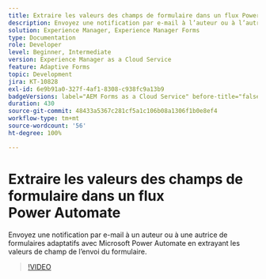 ```yaml
---
title: Extraire les valeurs des champs de formulaire dans un flux Power Automate
description: Envoyez une notification par e-mail à l’auteur ou à l’autrice du formulaire dans un workflow Microsoft Power Automate.
solution: Experience Manager, Experience Manager Forms
type: Documentation
role: Developer
level: Beginner, Intermediate
version: Experience Manager as a Cloud Service
feature: Adaptive Forms
topic: Development
jira: KT-10828
exl-id: 6e9b91a0-327f-4af1-8308-c938fc9a13b9
badgeVersions: label="AEM Forms as a Cloud Service" before-title="false"
duration: 430
source-git-commit: 48433a5367c281cf5a1c106b08a1306f1b0e8ef4
workflow-type: tm+mt
source-wordcount: '56'
ht-degree: 100%

---
```


# Extraire les valeurs des champs de formulaire dans un flux Power Automate

Envoyez une notification par e-mail à un auteur ou à une autrice de formulaires adaptatifs avec Microsoft Power Automate en extrayant les valeurs de champ de l’envoi du formulaire.

>[!VIDEO](https://video.tv.adobe.com/v/345957?quality=12&learn=on)
